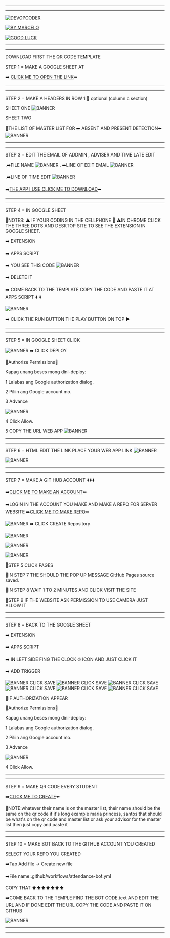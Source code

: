  - - - - - - 
 - - - - -
 
[![DEVOPCODER](https://img.shields.io/badge/STEP_BY_STEP-CYBERPUNK-F72585?style=for-the-badge&logo=github)](https://shields.io)

[![BY MARCELO](https://img.shields.io/badge/BY-MARCELO-4895EF?style=for-the-badge)](https://github.com)

[![GOOD LUCK](https://img.shields.io/badge/GOOD_LUCK-GREEN-06D6A0?style=for-the-badge)](https://shields.io)

- - - - - - 
- - - - -
DOWNLOAD FIRST THE QR CODE TEMPLATE

STEP 1 = MAKE A GOOGLE SHEET AT 

➡️ [CLICK ME TO OPEN THE LINK](https://docs.google.com/spreadsheets/u/0/)⬅️
 
 - - - - - - 
 - - - - -
 
 STEP 2 = MAKE A HEADERS IN ROW 1 📌 optional (column c section)
 
 SHEET ONE
![BANNER](https://imgur.com/U6JL4VZ.jpg)
 
 SHEET TWO 
 
 📌THE LIST OF MASTER LIST FOR ➡️ ABSENT AND PRESENT DETECTION⬅️ 
![BANNER](https://imgur.com/jqJaCYX.jpg)
 
 - - - - - - 
 - - - - -
 
STEP 3 =  EDIT THE EMAIL OF ADDMIN , ADVISER AND TIME LATE EDIT



.➡️FILE NAME
![BANNER](https://imgur.com/gV7fNk1.jpg)
.
➡️LINE OF EDIT EMAIL
![BANNER](https://imgur.com/CYnqVzW.jpg)
 
 .➡️LINE OF TIME EDIT
![BANNER](https://imgur.com/fVPLhtq.jpg)

 ➡️[THE APP I USE CLICK ME TO DOWNLOAD](https://play.google.com/store/apps/details?id=io.spck)⬅️
 
 - - - - - - 
 - - - - -
 
 STEP 4 = IN GOOGLE SHEET
 
 📌NOTES: ⚠️ IF YOUR CODING IN THE CELLPHONE 📱 ⚠️IN CHROME CLICK THE THREE DOTS AND DESKTOP SITE TO SEE THE EXTENSION IN GOOGLE SHEET.

➡️ EXTENSION 

➡️ APPS SCRIPT 

➡️ YOU SEE THIS CODE ![BANNER](https://imgur.com/fSNrzYq.jpg) 

➡️ DELETE IT 

➡️ COME BACK TO THE TEMPLATE COPY THE CODE AND PASTE IT AT APPS SCRIPT ⬇️ ⬇️ 

![BANNER](https://imgur.com/gV7fNk1.jpg)

➡️ CLICK THE RUN BUTTON THE PLAY BUTTON ON TOP ▶️

 - - - - - -
 - - - - -

STEP 5 = IN GOOGLE SHEET CLICK 

![BANNER](https://imgur.com/wcjbyEU.jpg)
➡️ CLICK DEPLOY 


 📌Authorize Permissions📱
 
Kapag unang beses mong dini-deploy:

1 Lalabas ang Google authorization dialog.

2 Piliin ang Google account mo.

3 Advance

![BANNER](https://imgur.com/XhgEWwR.jpg)

4 Click Allow.

5 COPY THE URL WEB APP
![BANNER](https://imgur.com/rUktyF1.jpg)

 - - - - - -
 - - - - -

STEP 6 = HTML EDIT THE LINK PLACE YOUR WEB APP LINK 
![BANNER](https://imgur.com/pdZs9g5.jpg)

![BANNER](https://imgur.com/3mSRCYO.jpg)

 - - - - - - 
 - - - - -

STEP 7 = MAKE A GIT HUB ACCOUNT ⬇️⬇️⬇️

➡️[CLICK ME TO MAKE AN ACCOUNT](https://github.com)⬅️

➡️LOGIN IN THE ACCOUNT YOU MAKE AND MAKE A REPO FOR SERVER WEBSITE 
➡️[CLICK ME TO MAKE REPO](https://github.new)⬅️

![BANNER](https://imgur.com/kYqn4je.jpg) 
➡️ CLICK CREATE Repository

![BANNER](https://imgur.com/PDjxj6u.jpg)

![BANNER](https://imgur.com/AfO5xdJ.jpg)

![BANNER](https://imgur.com/dj4iAsP.jpg)

📌STEP 5 CLICK PAGES 

📌IN STEP 7 THE SHOULD THE POP UP MESSAGE GitHub Pages source saved.

📌IN STEP 8 WAIT 1 TO 2 MINUTES 
AND CLICK VISIT THE SITE 

📌STEP 9 IF THE WEBSITE ASK PERMISSION TO USE CAMERA JUST ALLOW IT

- - - - - -
- - - - -

STEP 8 = BACK TO THE GOOGLE SHEET 

➡️ EXTENSION 

➡️ APPS SCRIPT 

➡️ IN LEFT SIDE FING THE CLOCK ⏰ ICON AND JUST CLICK IT 

➡️ ADD TRIGGER 

![BANNER](https://imgur.com/LrZmj69.jpg)
CLICK SAVE
![BANNER](https://imgur.com/KlwmcIU.jpg)
CLICK SAVE
![BANNER](https://imgur.com/SCWbEfw.jpg)
CLICK SAVE
![BANNER](https://imgur.com/43fWGeC.jpg)
CLICK SAVE
![BANNER](https://imgur.com/NBuyvA7.jpg)
CLICK SAVE
![BANNER](https://imgur.com/Hh6qSUE.jpeg)
CLICK SAVE

📌IF AUTHORIZATION APPEAR 

 📌Authorize Permissions📱
 
Kapag unang beses mong dini-deploy:

1 Lalabas ang Google authorization dialog.

2 Piliin ang Google account mo.

3 Advance

![BANNER](https://imgur.com/XhgEWwR.jpg)

4 Click Allow.

 - - - - - 
 - - - - - -

STEP 9 = MAKE QR CODE EVERY STUDENT 

➡️[CLICK ME TO CREATE](https://devopcoder.github.io/QR-GENERATOR-PBHNS/)⬅️

📌NOTE:whatever their name is on the master list, their name should be the same on the qr code if it's long example maria princess, santos that should be what's on the qr code and master list or ask your advisor for the master list then just copy and paste it

 - - - - - -
 - - - - - -
 
 STEP 10 = MAKE BOT BACK TO THE GITHUB ACCOUNT YOU CREATED 
 
SELECT YOUR REPO YOU CREATED 

➡️Tap Add file → Create new file

➡️File name:.github/workflows/attendance-bot.yml


COPY THAT ⬆️⬆️⬆️⬆️⬆️⬆️⬆️

➡️COME BACK TO THE TEMPLE FIND THE BOT CODE.text AND EDIT THE URL AND IF DONE EDIT THE URL COPY THE CODE AND PASTE IT ON GITHUB 

![BANNER](https://imgur.com/hZe49zb.jpg)

 - - - - - -
 - - - - - -
